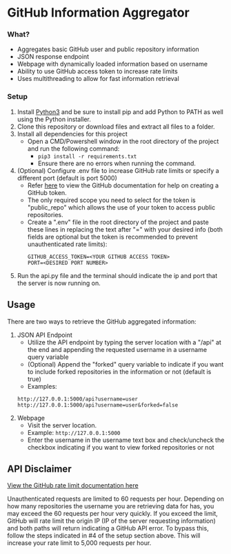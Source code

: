 # GitHub Information Aggregator
### What?
* Aggregates basic GitHub user and public repository information
* JSON response endpoint
* Webpage with dynamically loaded information based on username
* Ability to use GitHub access token to increase rate limits
* Uses multithreading to allow for fast information retrieval

### Setup
1. Install [Python3](https://www.python.org/downloads/) and be sure to install pip and add Python to PATH as well using the Python installer.
2. Clone this repository or download files and extract all files to a folder.
3. Install all dependencies for this project
	- Open a CMD/Powershell window in the root directory of the project and run the following command:
		- ``pip3 install -r requirements.txt``
		- Ensure there are no errors when running the command.
4. (Optional) Configure .env file to increase GitHub rate limits or specify a different port (default is port 5000)
    - Refer [here](https://docs.github.com/en/github/authenticating-to-github/keeping-your-account-and-data-secure/creating-a-personal-access-token) to view the GitHub documentation for help on creating a GitHub token.
    - The only required scope you need to select for the token is "public_repo" which allows the use of your token to access public repositories.
    - Create a ".env" file in the root directory of the project and paste these lines in replacing the text after "=" with your desired info (both fields are optional but the token is recommended to prevent unauthenticated rate limits):
      ```
      GITHUB_ACCESS_TOKEN=<YOUR GITHUB ACCESS TOKEN>
      PORT=<DESIRED PORT NUMBER>
      ```
5. Run the api.py file and the terminal should indicate the ip and port that the server is now running on.

## Usage
There are two ways to retrieve the GitHub aggregated information:
1. JSON API Endpoint
    - Utilize the API endpoint by typing the server location with a "/api" at the end and appending the requested username in a username query variable
    - (Optional) Append the "forked" query variable to indicate if you want to include forked repositories in the information or not (default is true)
    - Examples:
    ```
   http://127.0.0.1:5000/api?username=user
   http://127.0.0.1:5000/api?username=user&forked=false
    ```
2. Webpage
    - Visit the server location.
    - Example: ``http://127.0.0.1:5000``
    - Enter the username in the username text box and check/uncheck the checkbox indicating if you want to view forked repositories or not

## API Disclaimer
[View the GitHub rate limit documentation here](https://docs.github.com/en/rest/overview/resources-in-the-rest-api#rate-limiting)

Unauthenticated requests are limited to 60 requests per hour. Depending on how many repositories the username 
you are retrieving data for has, you may exceed the 60 requests per hour very quickly. If you exceed the limit, 
GitHub will rate limit the origin IP (IP of the server requesting information) and both paths will return indicating 
a GitHub API error. To bypass this, follow the steps indicated in #4 of the setup section above. This will increase 
your rate limit to 5,000 requests per hour.

